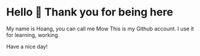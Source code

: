 # Hello 🤠 Thank you for being here 

My name is Hoang, you can call me Mow
This is my Github account. I use it for learning, working

Have a nice day!

<img width="0" src="https://raw.githubusercontent.com/tondrejk/tondrejk/main/contributions.svg" />
